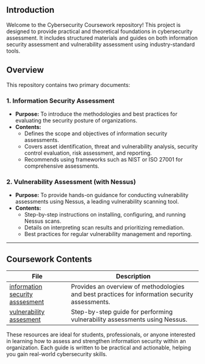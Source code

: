 ## Introduction

Welcome to the Cybersecurity Coursework repository! This project is designed to provide practical and theoretical foundations in cybersecurity assessment. It includes structured materials and guides on both information security assessment and vulnerability assessment using industry-standard tools.

## Overview

This repository contains two primary documents:

### 1. Information Security Assessment
- **Purpose:** To introduce the methodologies and best practices for evaluating the security posture of organizations.
- **Contents:**  
  - Defines the scope and objectives of information security assessments.
  - Covers asset identification, threat and vulnerability analysis, security control evaluation, risk assessment, and reporting.
  - Recommends using frameworks such as NIST or ISO 27001 for comprehensive assessments.

### 2. Vulnerability Assessment (with Nessus)
- **Purpose:** To provide hands-on guidance for conducting vulnerability assessments using Nessus, a leading vulnerability scanning tool.
- **Contents:**
  - Step-by-step instructions on installing, configuring, and running Nessus scans.
  - Details on interpreting scan results and prioritizing remediation.
  - Best practices for regular vulnerability management and reporting.

---
## Coursework Contents

| File | Description |
|------|-------------|
| [information security asssesment](information%20security%20asssesment) | Provides an overview of methodologies and best practices for information security assessments. |
| [vulnerability assesment](vulnerability%20assesment) | Step-by-step guide for performing vulnerability assessments using Nessus. |

These resources are ideal for students, professionals, or anyone interested in learning how to assess and strengthen information security within an organization. Each guide is written to be practical and actionable, helping you gain real-world cybersecurity skills.

